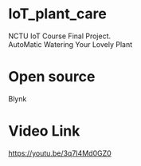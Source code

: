 # IoT_plant_care
NCTU IoT Course Final Project.<br />
AutoMatic Watering Your Lovely Plant
<br />
# Open source
Blynk
# Video Link
https://youtu.be/3q7I4Md0GZ0
